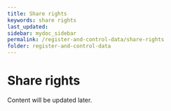 ```yaml
---
title: Share rights
keywords: share rights
last_updated: 
sidebar: mydoc_sidebar
permalink: /register-and-control-data/share-rights
folder: register-and-control-data
---
```


# Share rights

Content will be updated later.